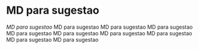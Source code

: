 # MD para sugestao
*MD para sugestao*
MD para sugestao
MD para sugestao
MD para sugestao
MD para sugestao
MD para sugestao
MD para sugestao
MD para sugestao
MD para sugestao
MD para sugestao
